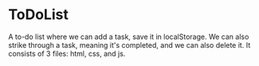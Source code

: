 # ToDoList
A to-do list where we can add a task, save it in localStorage. We can also strike through a task, meaning it's completed, and we can also delete it. It consists of 3 files: html, css, and js.
